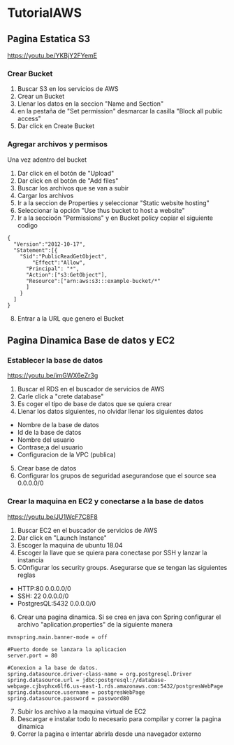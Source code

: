 # TutorialAWS

## Pagina Estatica S3
https://youtu.be/YKBjY2FYemE

### Crear Bucket
1. Buscar S3 en los servicios de AWS
2. Crear un Bucket
3. Llenar los datos en la seccion "Name and Section"
4. en la pestaña de "Set permission" desmarcar la casilla "Block all public access"
5. Dar click en Create Bucket

### Agregar archivos y permisos
Una vez adentro del bucket
1. Dar click en el botón de "Upload"
2. Dar click en el botón de "Add files"
3. Buscar los archivos que se van a subir
4. Cargar los archivos
5. Ir a la seccion de Properties y seleccionar "Static website hosting"
6. Seleccionar la opción "Use thus bucket to host a website"
7. Ir a la seccioón "Permissions" y en Bucket policy copiar el siguiente codigo

````
{
  "Version":"2012-10-17",
  "Statement":[{
	"Sid":"PublicReadGetObject",
        "Effect":"Allow",
	  "Principal": "*",
      "Action":["s3:GetObject"],
      "Resource":["arn:aws:s3:::example-bucket/*"
      ]
    }
  ]
}
````
8. Entrar a la URL que genero el Bucket

## Pagina Dinamica Base de datos y EC2

### Establecer la base de datos
https://youtu.be/imGWX6eZr3g
 
1. Buscar el RDS en el buscador de servicios de AWS
2. Carle click a "crete database"
3. Es coger el tipo de base de datos que se quiera crear
4. Llenar los datos siguientes, no olvidar llenar los siguientes datos
  - Nombre de la base de datos
  - Id de la base de datos
  - Nombre del usuario
  - Contrase;a del usuario
  - Configuracion de la VPC (publica)
  
5. Crear base de datos
6. Configurar los grupos de seguridad asegurandose que el source sea 0.0.0.0/0
 
### Crear la maquina en EC2 y conectarse a la base de datos

https://youtu.be/JU1WcF7C8F8

1. Buscar EC2 en el buscador de servicios de AWS
2. Dar click en "Launch Instance"
3. Escoger la maquina de ubuntu 18.04
4. Escoger la llave que se quiera para conectase por SSH y lanzar la instancia
5. COnfigurar los security groups. Asegurarse que se tengan las siguientes reglas
  - HTTP:80 0.0.0.0/0
  - SSH: 22 0.0.0.0/0
  - PostgresQL:5432 0.0.0.0/0
6. Crear una pagina dinamica. Si se crea en java con Spring configurar el archivo "aplication.properties" de la siguiente manera
````
mvnspring.main.banner-mode = off

#Puerto donde se lanzara la aplicacion
server.port = 80

#Conexion a la base de datos.
spring.datasource.driver-class-name = org.postgresql.Driver
spring.datasource.url = jdbc:postgresql://database-webpage.cjbvphxx6lf6.us-east-1.rds.amazonaws.com:5432/postgresWebPage
spring.datasource.username = postgresWebPage
spring.datasource.password = password80
````
7. Subir los archivo a la maquina virtual de EC2
8. Descargar e instalar todo lo necesario para compilar y correr la pagina dinamica
9. Correr la pagina e intentar abrirla desde una navegador externo
